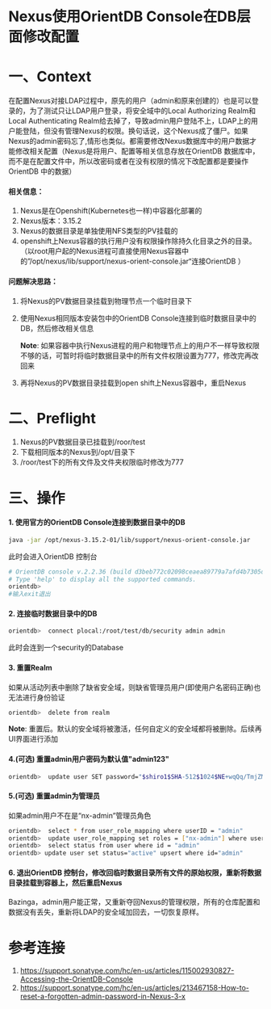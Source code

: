 # Nexus使用OrientDB Console在DB层面修改配置

# 一、Context

在配置Nexus对接LDAP过程中，原先的用户（admin和原来创建的）也是可以登录的，为了测试只让LDAP用户登录，将安全域中的Local Authorizing Realm和Local Authenticating Realm给去掉了，导致admin用户登陆不上，LDAP上的用户能登陆，但没有管理Nexus的权限。换句话说，这个Nexus成了僵尸。如果Nexus的admin密码忘了,情形也类似。都需要修改Nexus数据库中的用户数据才能修改相关配置（Nexus是将用户、配置等相关信息存放在OrientDB 数据库中，而不是在配置文件中，所以改密码或者在没有权限的情况下改配置都是要操作OrientDB 中的数据）

#### 相关信息：

1. Nexus是在Openshift(Kubernetes也一样)中容器化部署的
2. Nexus版本：3.15.2
3. Nexus的数据目录是单独使用NFS类型的PV挂载的
4. openshift上Nexus容器的执行用户没有权限操作除持久化目录之外的目录。（以root用户起的Nexus进程可直接使用Nexus容器中的”/opt/nexus/lib/support/nexus-orient-console.jar“连接OrientDB ）

#### 问题解决思路：

1. 将Nexus的PV数据目录挂载到物理节点一个临时目录下
2. 使用Nexus相同版本安装包中的OrientDB Console连接到临时数据目录中的DB，然后修改相关信息

    **Note**: 如果容器中执行Nexus进程的用户和物理节点上的用户不一样导致权限不够的话，可暂时将临时数据目录中的所有文件权限设置为777，修改完再改回来

3. 再将Nexus的PV数据目录挂载到open shift上Nexus容器中，重启Nexus

# 二、Preflight

1. Nexus的PV数据目录已挂载到/roor/test
2. 下载相同版本的Nexus到/opt/目录下
3. /roor/test下的所有文件及文件夹权限临时修改为777

# 三、操作

#### 1. 使用官方的OrientDB Console连接到数据目录中的DB

```bash
java -jar /opt/nexus-3.15.2-01/lib/support/nexus-orient-console.jar
```

此时会进入OrientDB 控制台

```bash
# OrientDB console v.2.2.36 (build d3beb772c02098ceaea89779a7afd4b7305d3788, branch 2.2.x) https://www.orientdb.com
# Type 'help' to display all the supported commands.
orientdb> 
#输入exit退出
```

#### 2. 连接临时数据目录中的DB

```bash 
orientdb>  connect plocal:/root/test/db/security admin admin
```

此时会连到一个security的Database

#### 3. 重置Realm

如果从活动列表中删除了缺省安全域，则缺省管理员用户(即使用户名密码正确)也无法进行身份验证

```bash 
orientdb>  delete from realm
```

**Note**: 重置后。默认的安全域将被激活，任何自定义的安全域都将被删除。后续再UI界面进行添加

#### 4.(可选) 重置admin用户密码为默认值"admin123"

```bash 
orientdb>  update user SET password="$shiro1$SHA-512$1024$NE+wqQq/TmjZMvfI7ENh/g==$V4yPw8T64UQ6GfJfxYq2hLsVrBY8D1v+bktfOxGdt4b/9BthpWPNUy/CBk6V9iA0nHpzYzJFWO8v/tZFtES8CA==" UPSERT WHERE id="admin"
```
#### 5.(可选) 重置admin为管理员

如果admin用户不在是“nx-admin”管理员角色

```bash 
orientdb>  select * from user_role_mapping where userID = "admin"
orientdb>  update user_role_mapping set roles = ["nx-admin"] where userID = "admin"  
orientdb>  select status from user where id = "admin"
orientdb> update user set status="active" upsert where id="admin"
```

#### 6. 退出OrientDB 控制台，修改回临时数据目录所有文件的原始权限，重新将数据目录挂载到容器上，然后重启Nexus

Bazinga，admin用户能正常，又重新夺回Nexus的管理权限，所有的仓库配置和数据没有丢失，重新将LDAP的安全域加回去，一切恢复原样。

# 参考连接

1. https://support.sonatype.com/hc/en-us/articles/115002930827-Accessing-the-OrientDB-Console
2. https://support.sonatype.com/hc/en-us/articles/213467158-How-to-reset-a-forgotten-admin-password-in-Nexus-3-x


